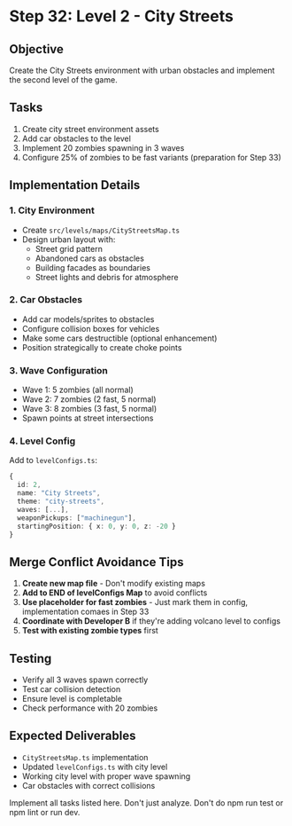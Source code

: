 # Step 32: Level 2 - City Streets

## Objective
Create the City Streets environment with urban obstacles and implement the second level of the game.

## Tasks
1. Create city street environment assets
2. Add car obstacles to the level
3. Implement 20 zombies spawning in 3 waves
4. Configure 25% of zombies to be fast variants (preparation for Step 33)

## Implementation Details

### 1. City Environment
- Create `src/levels/maps/CityStreetsMap.ts`
- Design urban layout with:
  - Street grid pattern
  - Abandoned cars as obstacles
  - Building facades as boundaries
  - Street lights and debris for atmosphere

### 2. Car Obstacles
- Add car models/sprites to obstacles
- Configure collision boxes for vehicles
- Make some cars destructible (optional enhancement)
- Position strategically to create choke points

### 3. Wave Configuration
- Wave 1: 5 zombies (all normal)
- Wave 2: 7 zombies (2 fast, 5 normal) 
- Wave 3: 8 zombies (3 fast, 5 normal)
- Spawn points at street intersections

### 4. Level Config
Add to `levelConfigs.ts`:
```typescript
{
  id: 2,
  name: "City Streets",
  theme: "city-streets",
  waves: [...],
  weaponPickups: ["machinegun"],
  startingPosition: { x: 0, y: 0, z: -20 }
}
```

## Merge Conflict Avoidance Tips
1. **Create new map file** - Don't modify existing maps
2. **Add to END of levelConfigs Map** to avoid conflicts
3. **Use placeholder for fast zombies** - Just mark them in config, implementation comaes in Step 33
4. **Coordinate with Developer B** if they're adding volcano level to configs
5. **Test with existing zombie types** first

## Testing
- Verify all 3 waves spawn correctly
- Test car collision detection
- Ensure level is completable
- Check performance with 20 zombies

## Expected Deliverables
- `CityStreetsMap.ts` implementation
- Updated `levelConfigs.ts` with city level
- Working city level with proper wave spawning
- Car obstacles with correct collisions

Implement all tasks listed here. Don't just analyze. Don't do npm run test or npm lint or run dev.